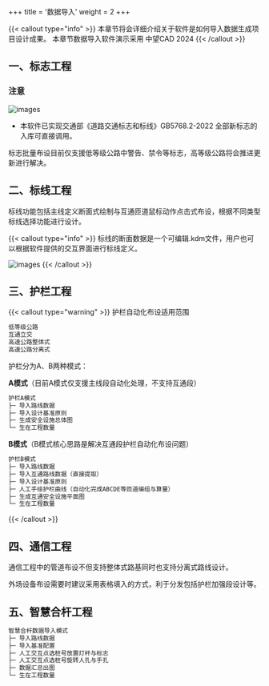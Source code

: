+++
title = '数据导入'
weight = 2
+++

{{< callout type="info" >}}
本章节将会详细介绍关于软件是如何导入数据生成项目设计成果。
本章节数据导入软件演示采用 中望CAD 2024
{{< /callout >}}

## 一、标志工程

### 注意

![images](/img/docs/import/signs/signs2022.webp)

- 本软件已实现交通部《道路交通标志和标线》GB5768.2-2022 全部新标志的入库可直接调用。

标志批量布设目前仅支援低等级公路中警告、禁令等标志，高等级公路将会推进更新进行解决。

## 二、标线工程

标线功能包括主线定义断面式绘制与互通匝道鼠标动作点击式布设，根据不同类型标线选择功能进行设计。


{{< callout type="info" >}}
标线的断面数据是一个可编辑.kdm文件，用户也可以根据软件提供的交互界面进行标线定义。

![images](/img/docs/import/markings/marking-readme1.webp)
{{< /callout >}}

## 三、护栏工程

{{< callout type="warning" >}}
护栏自动化布设适用范围

```txt
低等级公路
互通立交
高速公路整体式
高速公路分离式
```

护栏分为A、B两种模式：

**A模式**（目前A模式仅支援主线段自动化处理，不支持互通段）

```txt
护栏A模式
├─ 导入路线数据
├─ 导入设计基准原则
├─ 生成安全设施总体图
└─ 生在工程数量
```

**B模式**（B模式核心思路是解决互通段护栏自动化布设问题）

```txt
护栏B模式
├─ 导入路线数据
├─ 导入互通路线数据（直接提取）
├─ 导入设计基准原则
├─ 人工手绘护栏曲线（自动化完成ABCDE等匝道编组与算量）
├─ 生成互通安全设施平面图
└─ 生在工程数量
```
{{< /callout >}}

## 四、通信工程

通信工程中的管道布设不但支持整体式路基同时也支持分离式路线设计。

外场设备布设需要时建议采用表格填入的方式，利于分发包括护栏加强段设计等。

## 五、智慧合杆工程

```txt
智慧合杆数据导入模式
├─ 导入路线数据
├─ 导入基准配置
├─ 人工交互点选桩号放置灯杆与标志
├─ 人工交互点选桩号旋转人孔与手孔
├─ 数据汇总出图
└─ 生在工程数量
```

